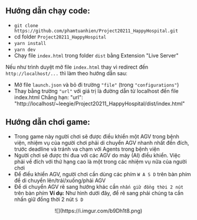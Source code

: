 ## Hướng dẫn chạy code:
- `git clone https://github.com/phamtuanhien/Project20211_HappyHospital.git`
- cd folder `Project20211_HappyHospital`
- `yarn install`
- `yarn dev`
- Chạy file `index.html` trong folder `dist` bằng Extension "Live Server"

Nếu như trình duyệt mở file `index.html` thay vì redirect đến `http://localhost/...` thì làm theo hướng dẫn sau: 
  - Mở file `launch.json` và bỏ đi trường `"file"` (trong `"configurations"`) 
  - Thay bằng trường `"url"` với giá trị là đường dẫn từ localhost đến file index.html
    Chẳng hạn: "url": "http://localhost/~leegie/Project20211_HappyHospital/dist/index.html"

## Hướng dẫn chơi game:
- Trong game này người chơi sẽ được điều khiển một AGV trong bệnh viện, nhiệm vụ của người chơi phải di chuyển AGV nhanh nhất đến đích, trước deadline và tránh va chạm với Agents trong bệnh viện
- Người chơi sẽ được thi đua với các AGV do máy (AI) điều khiển. Việc phải về đích với thứ hạng cao là một trong các nhiệm vụ nữa của người chơi
- Để điều khiển AGV, người chơi cần dùng các phím `W A S D` trên bàn phím để di chuyển lên/trái/xuống/phải AGV
- Để di chuyển AGV rẽ sang hướng khác cần `nhấn giữ đồng thời 2 nút` trên bàn phím
  **Ví dụ:** Như hình dưới đây, để rẽ sang phải chúng ta cần nhấn giữ đồng thời 2 nút `S D`
<p align="center">![](https://i.imgur.com/b9Dh1t8.png)</p>
